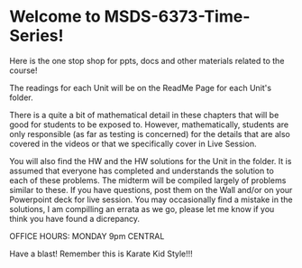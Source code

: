 # Welcome to MSDS-6373-Time-Series!  
Here is the one stop shop for ppts, docs and other materials related to the course!

The readings for each Unit will be on the ReadMe Page for each Unit's folder.   

There is a quite a bit of mathematical detail in these chapters that will be good for students to be exposed to.  However, mathematically, students are only responsible (as far as testing is concerned) for the details that are also covered in the videos or that we specifically cover in Live Session.

You will also find the HW and the HW solutions for the Unit in the folder.  It is assumed that everyone has completed and understands the solution to each of these problems.  The midterm will be compiled largely of problems similar to these.  If you have questions, post them on the Wall and/or on your Powerpoint deck for live session.  You may occasionally find a mistake in the solutions, I am compilling an errata as we go, please let me know if you think you have found a dicrepancy.  

OFFICE HOURS: MONDAY 9pm CENTRAL  

Have a blast! Remember this is Karate Kid Style!!!


